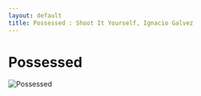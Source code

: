 ```yaml
---
layout: default
title: Possessed : Shoot It Yourself, Ignacio Galvez
---
```


# Possessed

![Possessed](http://assets.farmhouse.co/publishing/1-shoot-it-yourself/images/possessed-1.jpg)
